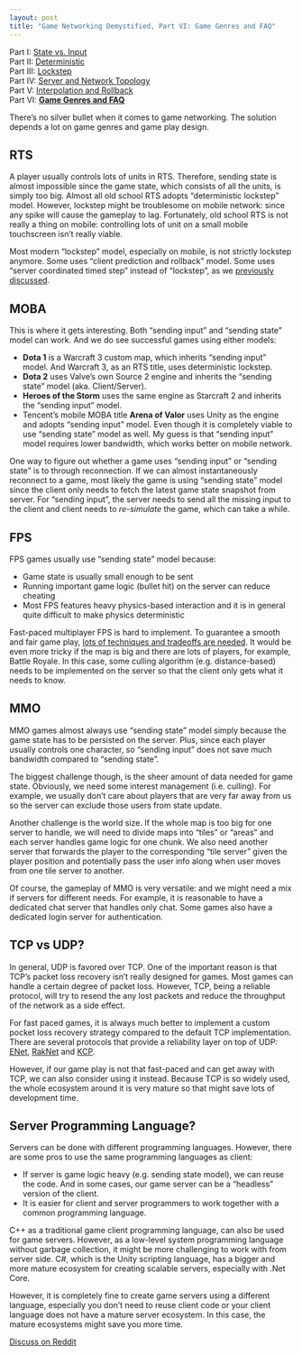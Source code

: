 ```yaml
---
layout: post
title: "Game Networking Demystified, Part VI: Game Genres and FAQ"
---
```


Part I: [State vs. Input](https://ruoyusun.com/2019/03/28/game-networking-1.html)  
Part II: [Deterministic](https://ruoyusun.com/2019/03/29/game-networking-2.html)  
Part III: [Lockstep](https://ruoyusun.com/2019/04/06/game-networking-3.html)  
Part IV: [Server and Network Topology](https://ruoyusun.com/2019/04/07/game-networking-4.html)  
Part V: [Interpolation and Rollback](https://ruoyusun.com/2019/09/21/game-networking-5.html)  
Part VI: [**Game Genres and FAQ**](https://ruoyusun.com/2019/09/30/game-networking-6.html)  

There’s no silver bullet when it comes to game networking. The solution depends a lot on game genres and game play design.

## RTS

A player usually controls lots of units in RTS. Therefore, sending state is almost impossible since the game state, which consists of all the units, is simply too big. Almost all old school RTS adopts “deterministic lockstep” model. However, lockstep might be troublesome on mobile network: since any spike will cause the gameplay to lag. Fortunately, old school RTS is not really a thing on mobile: controlling lots of unit on a small mobile touchscreen isn’t really viable.

Most modern “lockstep” model, especially on mobile, is not strictly lockstep anymore. Some uses “client prediction and rollback” model. Some uses “server coordinated timed step” instead of “lockstep”, as we [previously discussed](https://ruoyusun.com/2019/04/06/game-networking-3.html#spikes).

## MOBA

This is where it gets interesting. Both “sending input” and “sending state” model can work. And we do see successful games using either models:

- **Dota 1** is a Warcraft 3 custom map, which inherits “sending input” model. And Warcraft 3, as an RTS title, uses deterministic lockstep.
- **Dota 2** uses Valve’s own Source 2 engine and inherits the “sending state” model (aka. Client/Server).
- **Heroes of the Storm** uses the same engine as Starcraft 2 and inherits the “sending input” model.
- Tencent’s mobile MOBA title **Arena of Valor** uses Unity as the engine and adopts “sending input” model. Even though it is completely viable to use “sending state” model as well. My guess is that “sending input” model requires lower bandwidth, which works better on mobile network.

One way to figure out whether a game uses “sending input” or “sending state” is to through reconnection. If we can almost instantaneously reconnect to a game, most likely the game is using “sending state” model since the client only needs to fetch the latest game state snapshot from server. For “sending input”, the server needs to send all the missing input to the client and client needs to *re-simulate* the game, which can take a while.

## FPS

FPS games usually use “sending state” model because:

- Game state is usually small enough to be sent
- Running important game logic (bullet hit) on the server can reduce cheating
- Most FPS features heavy physics-based interaction and it is in general quite difficult to make physics deterministic

Fast-paced multiplayer FPS is hard to implement. To guarantee a smooth and fair game play, [lots of techniques and tradeoffs are needed](https://ruoyusun.com/2019/09/21/game-networking-5.html). It would be even more tricky if the map is big and there are lots of players, for example, Battle Royale. In this case, some culling algorithm (e.g. distance-based) needs to be implemented on the server so that the client only gets what it needs to know.

## MMO

MMO games almost always use “sending state” model simply because the game state has to be persisted on the server. Plus, since each player usually controls one character, so “sending input” does not save much bandwidth compared to “sending state”.

The biggest challenge though, is the sheer amount of data needed for game state. Obviously, we need some interest management (i.e. culling). For example, we usually don’t care about players that are very far away from us so the server can exclude those users from state update.

Another challenge is the world size. If the whole map is too big for one server to handle, we will need to divide maps into “tiles” or “areas” and each server handles game logic for one chunk. We also need another server that forwards the player to the corresponding “tile server” given the player position and potentially pass the user info along when user moves from one tile server to another.

Of course, the gameplay of MMO is very versatile: and we might need a mix if servers for different needs. For example, it is reasonable to have a dedicated chat server that handles only chat. Some games also have a dedicated login server for authentication.

## TCP vs UDP?

In general, UDP is favored over TCP. One of the important reason is that TCP’s packet loss recovery isn’t really designed for games. Most games can handle a certain degree of packet loss. However, TCP, being a reliable protocol, will try to resend the any lost packets and reduce the throughput of the network as a side effect.

For fast paced games, it is always much better to implement a custom pocket loss recovery strategy compared to the default TCP implementation. There are several protocols that provide a reliability layer on top of UDP: [ENet](http://enet.bespin.org/), [RakNet](https://github.com/facebookarchive/RakNet) and [KCP](https://github.com/skywind3000/kcp/blob/master/README.en.md).

However, if our game play is not that fast-paced and can get away with TCP, we can also consider using it instead. Because TCP is so widely used, the whole ecosystem around it is very mature so that might save lots of development time.

## Server Programming Language?

Servers can be done with different programming languages. However, there are some pros to use the same programming languages as client:

- If server is game logic heavy (e.g. sending state model), we can reuse the code. And in some cases, our game server can be a “headless” version of the client.
- It is easier for client and server programmers to work together with a common programming language.

C++ as a traditional game client programming language, can also be used for game servers. However, as a low-level system programming language without garbage collection, it might be more challenging to work with from server side. C#, which is the Unity scripting language, has a bigger and more mature ecosystem for creating scalable servers, especially with .Net Core.

However, it is completely fine to create game servers using a different language, especially you don’t need to reuse client code or your client language does not have a mature server ecosystem. In this case, the mature ecosystems might save you more time.

[Discuss on Reddit](https://www.reddit.com/r/gamedev/comments/dbeku7/game_networking_demystified_part_vi_game_genres/)